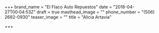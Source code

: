 +++
brand_name = "El Flaco Auto Repuestos"
date = "2018-04-27T00:04:53Z"
draft = true
masthead_image = ""
phone_number = "(506) 2682-0930"
teaser_image = ""
title = "Alicia Artavia"

+++
